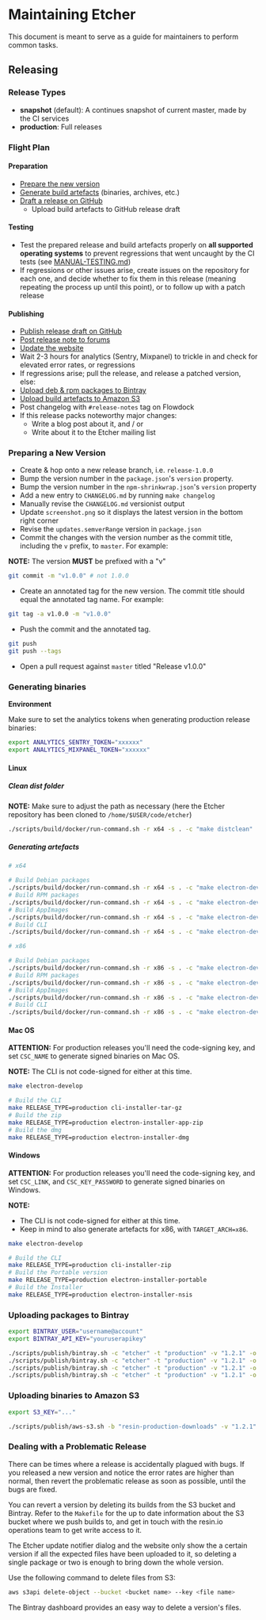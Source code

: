 Maintaining Etcher
==================

This document is meant to serve as a guide for maintainers to perform common tasks.

Releasing
---------

### Release Types

- **snapshot** (default): A continues snapshot of current master, made by the CI services
- **production**: Full releases

### Flight Plan

#### Preparation

- [Prepare the new version](#preparing-a-new-version)
- [Generate build artefacts](#generating-binaries) (binaries, archives, etc.)
- [Draft a release on GitHub](https://github.com/resin-io/etcher/releases)
    - Upload build artefacts to GitHub release draft

#### Testing

- Test the prepared release and build artefacts properly on **all supported operating systems** to prevent regressions that went uncaught by the CI tests (see [MANUAL-TESTING.md](MANUAL-TESTING.md))
- If regressions or other issues arise, create issues on the repository for each one, and decide whether to fix them in this release (meaning repeating the process up until this point), or to follow up with a patch release

#### Publishing

- [Publish release draft on GitHub](https://github.com/resin-io/etcher/releases)
- [Post release note to forums](https://forums.resin.io/c/etcher)
- [Update the website](https://github.com/resin-io/etcher-homepage)
- Wait 2-3 hours for analytics (Sentry, Mixpanel) to trickle in and check for elevated error rates, or regressions
- If regressions arise; pull the release, and release a patched version, else:
- [Upload deb & rpm packages to Bintray](#uploading-packages-to-bintray)
- [Upload build artefacts to Amazon S3](#uploading-binaries-to-amazon-s3)
- Post changelog with `#release-notes` tag on Flowdock
- If this release packs noteworthy major changes:
  - Write a blog post about it, and / or
  - Write about it to the Etcher mailing list

### Preparing a New Version

- Create & hop onto a new release branch, i.e. `release-1.0.0`
- Bump the version number in the `package.json`'s `version` property.
- Bump the version number in the `npm-shrinkwrap.json`'s `version` property
- Add a new entry to `CHANGELOG.md` by running `make changelog`
- Manually revise the `CHANGELOG.md` versionist output
- Update `screenshot.png` so it displays the latest version in the bottom
right corner
- Revise the `updates.semverRange` version in `package.json`
- Commit the changes with the version number as the commit title, including the `v` prefix, to `master`. For example:

**NOTE:** The version **MUST** be prefixed with a "v"

```bash
git commit -m "v1.0.0" # not 1.0.0
```

- Create an annotated tag for the new version. The commit title should equal the annotated tag name. For example:

```bash
git tag -a v1.0.0 -m "v1.0.0"
```

- Push the commit and the annotated tag.

```bash
git push
git push --tags
```

- Open a pull request against `master` titled "Release v1.0.0"

### Generating binaries

**Environment**

Make sure to set the analytics tokens when generating production release binaries:

```bash
export ANALYTICS_SENTRY_TOKEN="xxxxxx"
export ANALYTICS_MIXPANEL_TOKEN="xxxxxx"
```

#### Linux

##### Clean dist folder

**NOTE:** Make sure to adjust the path as necessary (here the Etcher repository has been cloned to `/home/$USER/code/etcher`)

```bash
./scripts/build/docker/run-command.sh -r x64 -s . -c "make distclean"
```

##### Generating artefacts

```bash
# x64

# Build Debian packages
./scripts/build/docker/run-command.sh -r x64 -s . -c "make electron-develop && make RELEASE_TYPE=production electron-installer-debian"
# Build RPM packages
./scripts/build/docker/run-command.sh -r x64 -s . -c "make electron-develop && make RELEASE_TYPE=production electron-installer-redhat"
# Build AppImages
./scripts/build/docker/run-command.sh -r x64 -s . -c "make electron-develop && make RELEASE_TYPE=production electron-installer-appimage"
# Build CLI
./scripts/build/docker/run-command.sh -r x64 -s . -c "make electron-develop && make RELEASE_TYPE=production cli-installer-tar-gz"

# x86

# Build Debian packages
./scripts/build/docker/run-command.sh -r x86 -s . -c "make electron-develop && make RELEASE_TYPE=production electron-installer-debian"
# Build RPM packages
./scripts/build/docker/run-command.sh -r x86 -s . -c "make electron-develop && make RELEASE_TYPE=production electron-installer-redhat"
# Build AppImages
./scripts/build/docker/run-command.sh -r x86 -s . -c "make electron-develop && make RELEASE_TYPE=production electron-installer-appimage"
# Build CLI
./scripts/build/docker/run-command.sh -r x86 -s . -c "make electron-develop && make RELEASE_TYPE=production cli-installer-tar-gz"
```

#### Mac OS

**ATTENTION:** For production releases you'll need the code-signing key,
and set `CSC_NAME` to generate signed binaries on Mac OS.

**NOTE:** The CLI is not code-signed for either at this time.

```bash
make electron-develop

# Build the CLI
make RELEASE_TYPE=production cli-installer-tar-gz
# Build the zip
make RELEASE_TYPE=production electron-installer-app-zip
# Build the dmg
make RELEASE_TYPE=production electron-installer-dmg
```

#### Windows

**ATTENTION:** For production releases you'll need the code-signing key,
and set `CSC_LINK`, and `CSC_KEY_PASSWORD` to generate signed binaries on Windows.

**NOTE:**
- The CLI is not code-signed for either at this time.
- Keep in mind to also generate artefacts for x86, with `TARGET_ARCH=x86`.

```bash
make electron-develop

# Build the CLI
make RELEASE_TYPE=production cli-installer-zip
# Build the Portable version
make RELEASE_TYPE=production electron-installer-portable
# Build the Installer
make RELEASE_TYPE=production electron-installer-nsis
```

### Uploading packages to Bintray

```bash
export BINTRAY_USER="username@account"
export BINTRAY_API_KEY="youruserapikey"
```

```bash
./scripts/publish/bintray.sh -c "etcher" -t "production" -v "1.2.1" -o "resin-io" -p "debian" -y "debian" -r "x64" -f "dist/etcher-electron_1.2.1_amd64.deb"
./scripts/publish/bintray.sh -c "etcher" -t "production" -v "1.2.1" -o "resin-io" -p "debian" -y "debian" -r "x86" -f "dist/etcher-electron_1.2.1_i386.deb"
./scripts/publish/bintray.sh -c "etcher" -t "production" -v "1.2.1" -o "resin-io" -p "redhat" -y "redhat" -r "x64" -f "dist/etcher-electron-1.2.1.x86_64.rpm"
./scripts/publish/bintray.sh -c "etcher" -t "production" -v "1.2.1" -o "resin-io" -p "redhat" -y "redhat" -r "x86" -f "dist/etcher-electron-1.2.1.i686.rpm"
```

### Uploading binaries to Amazon S3

```bash
export S3_KEY="..."
```

```bash
./scripts/publish/aws-s3.sh -b "resin-production-downloads" -v "1.2.1" -p "etcher" -f "dist/<filename>"
```

### Dealing with a Problematic Release

There can be times where a release is accidentally plagued with bugs. If you
released a new version and notice the error rates are higher than normal, then
revert the problematic release as soon as possible, until the bugs are fixed.

You can revert a version by deleting its builds from the S3 bucket and Bintray.
Refer to the `Makefile` for the up to date information about the S3 bucket
where we push builds to, and get in touch with the resin.io operations team to
get write access to it.

The Etcher update notifier dialog and the website only show the a certain
version if all the expected files have been uploaded to it, so deleting a
single package or two is enough to bring down the whole version.

Use the following command to delete files from S3:

```bash
aws s3api delete-object --bucket <bucket name> --key <file name>
```

The Bintray dashboard provides an easy way to delete a version's files.
